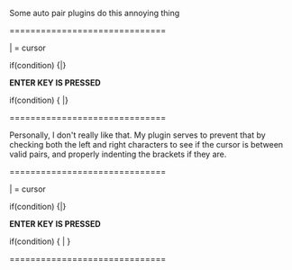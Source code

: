 Some auto pair plugins do this annoying thing

==============================

| = cursor

if(condition) {|}

**ENTER KEY IS PRESSED**

if(condition) {
|}

==============================

Personally, I don't really like that.
My plugin serves to prevent that by checking both the left and right
characters to see if the cursor is between valid pairs, and properly
indenting the brackets if they are.

==============================

| = cursor

if(condition) {|}

**ENTER KEY IS PRESSED**

if(condition) {
    |
}

==============================
